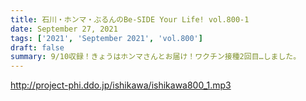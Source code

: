 ```yaml
---
title: 石川・ホンマ・ぶるんのBe-SIDE Your Life! vol.800-1
date: September 27, 2021
tags: ['2021', 'September 2021', 'vol.800']
draft: false
summary: 9/10収録！きょうはホンマさんとお届け！ワクチン接種2回目…しました。
---
```


http://project-phi.ddo.jp/ishikawa/ishikawa800_1.mp3